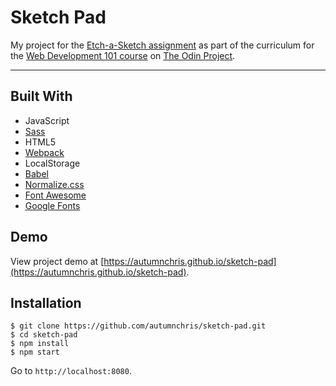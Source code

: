 # Sketch Pad

My project for the [Etch-a-Sketch assignment](https://www.theodinproject.com/courses/web-development-101/lessons/etch-a-sketch-project) as part of the curriculum for the [Web Development 101 course](https://www.theodinproject.com/courses/web-development-101) on [The Odin Project](https://www.theodinproject.com).

---

## Built With
* JavaScript
* [Sass](http://sass-lang.com)
* HTML5
* [Webpack](https://webpack.js.org)
* LocalStorage
* [Babel](https://babeljs.io)
* [Normalize.css](https://necolas.github.io/normalize.css)
* [Font Awesome](https://fontawesome.com)
* [Google Fonts](https://fonts.google.com)

## Demo

View project demo at [https://autumnchris.github.io/sketch-pad](https://autumnchris.github.io/sketch-pad).

## Installation

```
$ git clone https://github.com/autumnchris/sketch-pad.git
$ cd sketch-pad
$ npm install
$ npm start
```
Go to `http://localhost:8080`.
